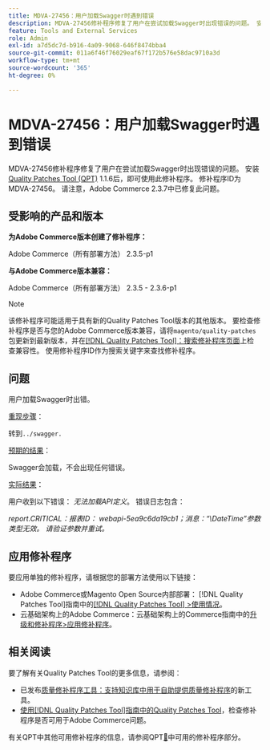 ```yaml
---
title: MDVA-27456：用户加载Swagger时遇到错误
description: MDVA-27456修补程序修复了用户在尝试加载Swagger时出现错误的问题。 安装[Quality Patches Tool (QPT)](https://experienceleague.adobe.com/en/docs/commerce-operations/tools/quality-patches-tool/quality-patches-tool-to-self-serve-quality-patches) 1.1.6后，即可使用此修补程序。 修补程序ID为MDVA-27456。 请注意，Adobe Commerce 2.3.7中已修复此问题。
feature: Tools and External Services
role: Admin
exl-id: a7d5dc7d-b916-4a09-9068-646f8474bba4
source-git-commit: 011a6f46f76029eaf67f172b576e58dac9710a3d
workflow-type: tm+mt
source-wordcount: '365'
ht-degree: 0%

---
```


# MDVA-27456：用户加载Swagger时遇到错误

MDVA-27456修补程序修复了用户在尝试加载Swagger时出现错误的问题。 安装[Quality Patches Tool (QPT)](https://experienceleague.adobe.com/en/docs/commerce-operations/tools/quality-patches-tool/quality-patches-tool-to-self-serve-quality-patches) 1.1.6后，即可使用此修补程序。 修补程序ID为MDVA-27456。 请注意，Adobe Commerce 2.3.7中已修复此问题。

## 受影响的产品和版本

**为Adobe Commerce版本创建了修补程序：**

Adobe Commerce（所有部署方法） 2.3.5-p1

**与Adobe Commerce版本兼容：**

Adobe Commerce（所有部署方法） 2.3.5 - 2.3.6-p1

>[!NOTE]
>
>该修补程序可能适用于具有新的Quality Patches Tool版本的其他版本。 要检查修补程序是否与您的Adobe Commerce版本兼容，请将`magento/quality-patches`包更新到最新版本，并在[[!DNL Quality Patches Tool]：搜索修补程序页面](https://experienceleague.adobe.com/en/docs/commerce-operations/tools/quality-patches-tool/quality-patches-tool-to-self-serve-quality-patches)上检查兼容性。 使用修补程序ID作为搜索关键字来查找修补程序。

## 问题

用户加载Swagger时出错。

<u>重现步骤</u>：

转到`../swagger.`

<u>预期的结果</u>：

Swagger会加载，不会出现任何错误。

<u>实际结果</u>：

用户收到以下错误： *无法加载API定义*。 错误日志包含：

*report.CRITICAL：报表ID： webapi-5ea9c6da19cb1；消息：“\DateTime”参数类型无效。 请验证参数并重试。*

## 应用修补程序

要应用单独的修补程序，请根据您的部署方法使用以下链接：

* Adobe Commerce或Magento Open Source内部部署： [!DNL Quality Patches Tool]指南中的[[!DNL Quality Patches Tool] >使用情况](/help/tools/quality-patches-tool/usage.md)。
* 云基础架构上的Adobe Commerce：云基础架构上的Commerce指南中的[升级和修补程序>应用修补程序](https://experienceleague.adobe.com/docs/commerce-cloud-service/user-guide/develop/upgrade/apply-patches.html)。

## 相关阅读

要了解有关Quality Patches Tool的更多信息，请参阅：

* 已发布[质量修补程序工具：支持知识库中用于自助提供质量修补程序](https://experienceleague.adobe.com/en/docs/commerce-operations/tools/quality-patches-tool/quality-patches-tool-to-self-serve-quality-patches)的新工具。
* [使用[!DNL Quality Patches Tool]指南中的Quality Patches Tool](/help/tools/quality-patches-tool/patches-available-in-qpt/check-patch-for-magento-issue-with-magento-quality-patches.md)，检查修补程序是否可用于Adobe Commerce问题。

有关QPT中其他可用修补程序的信息，请参阅QPT[&#128279;](https://experienceleague.adobe.com/tools/commerce-quality-patches/index.html)中可用的修补程序部分。
